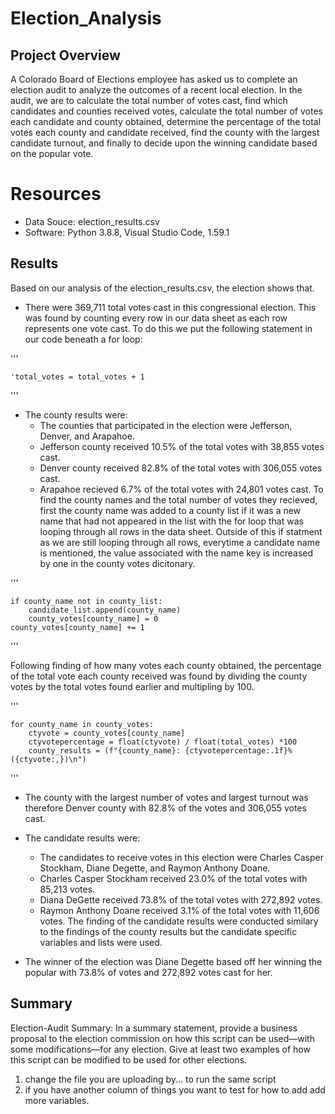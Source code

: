 # Election_Analysis

## Project Overview
A Colorado Board of Elections employee has asked us to complete an election audit to analyze the outcomes of a recent local election. In the audit, we are to calculate the total number of votes cast, find which candidates and counties received votes, calculate the total number of votes each candidate and county obtained, determine the percentage of the total votes each county and candidate received, find the county with the largest candidate turnout, and finally to decide upon the winning candidate based on the popular vote. 

# Resources
- Data Souce: election_results.csv
- Software: Python 3.8.8, Visual Studio Code, 1.59.1

## Results 
Based on our analysis of the election_results.csv, the election shows that.
- There were 369,711 total votes cast in this congressional election. This was found by counting every row in our data sheet as each row represents one vote cast. To do this we put the following statement in our code beneath a for loop: 


'''

    'total_votes = total_votes + 1
     
'''


- The county results were:
    - The counties that participated in the election were Jefferson, Denver, and Arapahoe.
    - Jefferson county received 10.5% of the total votes with 38,855 votes cast. 
    - Denver county received 82.8% of the total votes with 306,055 votes cast.
    - Arapahoe recieved 6.7% of the total votes with 24,801 votes cast. 
To find the county names and the total number of votes they recieved, first the county name was added to a county list if it was a new name that had not appeared in the list with the for loop that was looping through all rows in the data sheet. Outside of this if statment as we are still looping through all rows, everytime a candidate name is mentioned, the value associated with the name key is increased by one in the county votes dicitonary. 

'''

    if county_name not in county_list:
        candidate_list.append(county_name)
        county_votes[county_name] = 0
    county_votes[county_name] += 1

'''

Following finding of how many votes each county obtained, the percentage of the total vote each county received was found by dividing the county votes by the total votes found earlier and multipling by 100. 

'''

    for county_name in county_votes:
        ctyvote = county_votes[county_name]
        ctyvotepercentage = float(ctyvote) / float(total_votes) *100
        county_results = (f"{county_name}: {ctyvotepercentage:.1f}% ({ctyvote:,})\n")

'''

- The county with the largest number of votes and largest turnout was therefore Denver county with 82.8% of the votes and 306,055 votes cast. 
- The candidate results were:
    - The candidates to receive votes in this election were Charles Casper Stockham, Diane Degette, and Raymon Anthony Doane. 
    - Charles Casper Stockham received 23.0% of the total votes with 85,213 votes.
    - Diana DeGette received 73.8% of the total votes with 272,892 votes.
    - Raymon Anthony Doane received 3.1% of the total votes with 11,606 votes.
The finding of the candidate results were conducted similary to the findings of the county results but the candidate specific variables and lists were used. 

- The winner of the election was Diane Degette based off her winning the popular with 73.8% of votes and 272,892 votes cast for her. 

## Summary
Election-Audit Summary: In a summary statement, provide a business proposal to the election commission on how this script can be used—with some modifications—for any election. Give at least two examples of how this script can be modified to be used for other elections.
1. change the file you are uploading by... to run the same script
2. if you have another column of things you want to test for how to add add more variables. 

